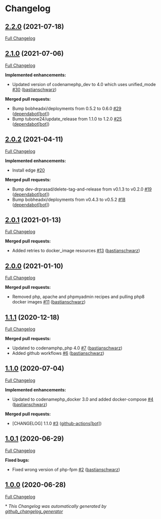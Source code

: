 # Changelog

## [2.2.0](https://github.com/codenamephp/chef.workstation.php/tree/2.2.0) (2021-07-18)

[Full Changelog](https://github.com/codenamephp/chef.workstation.php/compare/2.1.0...2.2.0)

## [2.1.0](https://github.com/codenamephp/chef.workstation.php/tree/2.1.0) (2021-07-06)

[Full Changelog](https://github.com/codenamephp/chef.workstation.php/compare/2.0.2...2.1.0)

**Implemented enhancements:**

- Updated version of codenamephp\_dev to 4.0 which uses unified\_mode [\#30](https://github.com/codenamephp/chef.workstation.php/pull/30) ([bastianschwarz](https://github.com/bastianschwarz))

**Merged pull requests:**

- Bump bobheadxi/deployments from 0.5.2 to 0.6.0 [\#29](https://github.com/codenamephp/chef.workstation.php/pull/29) ([dependabot[bot]](https://github.com/apps/dependabot))
- Bump tubone24/update\_release from 1.1.0 to 1.2.0 [\#25](https://github.com/codenamephp/chef.workstation.php/pull/25) ([dependabot[bot]](https://github.com/apps/dependabot))

## [2.0.2](https://github.com/codenamephp/chef.workstation.php/tree/2.0.2) (2021-04-11)

[Full Changelog](https://github.com/codenamephp/chef.workstation.php/compare/2.0.1...2.0.2)

**Implemented enhancements:**

- Install edge [\#20](https://github.com/codenamephp/chef.workstation.php/issues/20)

**Merged pull requests:**

- Bump dev-drprasad/delete-tag-and-release from v0.1.3 to v0.2.0 [\#19](https://github.com/codenamephp/chef.workstation.php/pull/19) ([dependabot[bot]](https://github.com/apps/dependabot))
- Bump bobheadxi/deployments from v0.4.3 to v0.5.2 [\#18](https://github.com/codenamephp/chef.workstation.php/pull/18) ([dependabot[bot]](https://github.com/apps/dependabot))

## [2.0.1](https://github.com/codenamephp/chef.workstation.php/tree/2.0.1) (2021-01-13)

[Full Changelog](https://github.com/codenamephp/chef.workstation.php/compare/2.0.0...2.0.1)

**Merged pull requests:**

- Added retries to docker\_image resources [\#13](https://github.com/codenamephp/chef.workstation.php/pull/13) ([bastianschwarz](https://github.com/bastianschwarz))

## [2.0.0](https://github.com/codenamephp/chef.workstation.php/tree/2.0.0) (2021-01-10)

[Full Changelog](https://github.com/codenamephp/chef.workstation.php/compare/1.1.1...2.0.0)

**Merged pull requests:**

- Removed php, apache and phpmyadmin recipes and pulling php8 docker images [\#11](https://github.com/codenamephp/chef.workstation.php/pull/11) ([bastianschwarz](https://github.com/bastianschwarz))

## [1.1.1](https://github.com/codenamephp/chef.workstation.php/tree/1.1.1) (2020-12-18)

[Full Changelog](https://github.com/codenamephp/chef.workstation.php/compare/1.1.0...1.1.1)

**Merged pull requests:**

- Updated to codenamphp\_php 4.0 [\#7](https://github.com/codenamephp/chef.workstation.php/pull/7) ([bastianschwarz](https://github.com/bastianschwarz))
- Added github workflows [\#6](https://github.com/codenamephp/chef.workstation.php/pull/6) ([bastianschwarz](https://github.com/bastianschwarz))

## [1.1.0](https://github.com/codenamephp/chef.workstation.php/tree/1.1.0) (2020-07-04)

[Full Changelog](https://github.com/codenamephp/chef.workstation.php/compare/1.0.1...1.1.0)

**Implemented enhancements:**

- Updated to codenamephp\_docker 3.0 and added docker-compose [\#4](https://github.com/codenamephp/chef.workstation.php/pull/4) ([bastianschwarz](https://github.com/bastianschwarz))

**Merged pull requests:**

- \[CHANGELOG\] 1.1.0 [\#3](https://github.com/codenamephp/chef.workstation.php/pull/3) ([github-actions[bot]](https://github.com/apps/github-actions))

## [1.0.1](https://github.com/codenamephp/chef.workstation.php/tree/1.0.1) (2020-06-29)

[Full Changelog](https://github.com/codenamephp/chef.workstation.php/compare/1.0.0...1.0.1)

**Fixed bugs:**

- Fixed wrong version of php-fpm [\#2](https://github.com/codenamephp/chef.workstation.php/pull/2) ([bastianschwarz](https://github.com/bastianschwarz))

## [1.0.0](https://github.com/codenamephp/chef.workstation.php/tree/1.0.0) (2020-06-28)

[Full Changelog](https://github.com/codenamephp/chef.workstation.php/compare/6e0a43a8987a412b916113b884446828062f2e76...1.0.0)



\* *This Changelog was automatically generated by [github_changelog_generator](https://github.com/github-changelog-generator/github-changelog-generator)*
